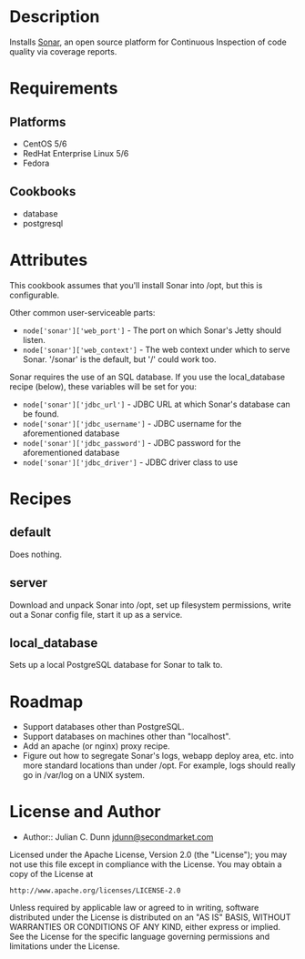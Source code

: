 Description
===========

Installs [Sonar](http://www.sonarsource.com/products/software/sonar/), an open source platform for Continuous Inspection of code quality via coverage reports.

Requirements
============

## Platforms

* CentOS 5/6
* RedHat Enterprise Linux 5/6
* Fedora

## Cookbooks

* database
* postgresql

Attributes
==========

This cookbook assumes that you'll install Sonar into /opt, but this is configurable.

Other common user-serviceable parts:

* `node['sonar']['web_port']` - The port on which Sonar's Jetty should listen.
* `node['sonar']['web_context']` - The web context under which to serve Sonar. '/sonar' is the default, but '/' could work too.

Sonar requires the use of an SQL database. If you use the local_database recipe (below),
these variables will be set for you:

* `node['sonar']['jdbc_url']` - JDBC URL at which Sonar's database can be found.
* `node['sonar']['jdbc_username']` - JDBC username for the aforementioned database
* `node['sonar']['jdbc_password']` - JDBC password for the aforementioned database
* `node['sonar']['jdbc_driver']` - JDBC driver class to use

Recipes
=======

## default

Does nothing.

## server

Download and unpack Sonar into /opt, set up filesystem permissions, write out a Sonar config file,
start it up as a service.

## local_database

Sets up a local PostgreSQL database for Sonar to talk to.

Roadmap
=======

* Support databases other than PostgreSQL.
* Support databases on machines other than "localhost".
* Add an apache (or nginx) proxy recipe.
* Figure out how to segregate Sonar's logs, webapp deploy area, etc. into more standard locations than under /opt. For example, logs should really go in /var/log on a UNIX system.

License and Author
==================

- Author:: Julian C. Dunn <jdunn@secondmarket.com>

Licensed under the Apache License, Version 2.0 (the "License");
you may not use this file except in compliance with the License.
You may obtain a copy of the License at

    http://www.apache.org/licenses/LICENSE-2.0

Unless required by applicable law or agreed to in writing, software
distributed under the License is distributed on an "AS IS" BASIS,
WITHOUT WARRANTIES OR CONDITIONS OF ANY KIND, either express or implied.
See the License for the specific language governing permissions and
limitations under the License.
